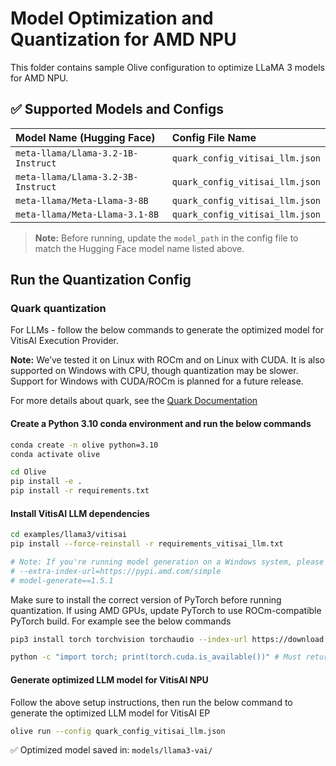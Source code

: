 # Model Optimization and Quantization for AMD NPU

This folder contains sample Olive configuration to optimize LLaMA 3 models for AMD NPU.

## ✅ Supported Models and Configs
| Model Name (Hugging Face)                         | Config File Name                  |
|:--------------------------------------------------|:----------------------------------|
| `meta-llama/Llama-3.2-1B-Instruct`                | `quark_config_vitisai_llm.json`  |
| `meta-llama/Llama-3.2-3B-Instruct`                | `quark_config_vitisai_llm.json`  |
| `meta-llama/Meta-Llama-3-8B`                      | `quark_config_vitisai_llm.json`  |
| `meta-llama/Meta-Llama-3.1-8B`                    | `quark_config_vitisai_llm.json`  |

> **Note:** Before running, update the `model_path` in the config file to match the Hugging Face model name listed above.

## **Run the Quantization Config**

### **Quark quantization**

For LLMs - follow the below commands to generate the optimized model for VitisAI Execution Provider.

**Note:** We’ve tested it on Linux with ROCm and on Linux with CUDA. It is also supported on Windows with CPU, though quantization may be slower. Support for Windows with CUDA/ROCm is planned for a future release.

For more details about quark, see the [Quark Documentation](https://quark.docs.amd.com/latest/)

#### Create a Python 3.10 conda environment and run the below commands
```bash
conda create -n olive python=3.10
conda activate olive
```

```bash
cd Olive
pip install -e .
pip install -r requirements.txt
```

#### Install VitisAI LLM dependencies

```bash
cd examples/llama3/vitisai
pip install --force-reinstall -r requirements_vitisai_llm.txt

# Note: If you're running model generation on a Windows system, please uncomment the following line in requirements_vitisai_llm.txt:
# --extra-index-url=https://pypi.amd.com/simple
# model-generate==1.5.1
```
Make sure to install the correct version of PyTorch before running quantization. If using AMD GPUs, update PyTorch to use ROCm-compatible PyTorch build. For example see the below commands

```bash
pip3 install torch torchvision torchaudio --index-url https://download.pytorch.org/whl/rocm6.1

python -c "import torch; print(torch.cuda.is_available())" # Must return `True`
```
#### Generate optimized LLM model for VitisAI NPU
Follow the above setup instructions, then run the below command to generate the optimized LLM model for VitisAI EP

```bash
olive run --config quark_config_vitisai_llm.json
```

✅ Optimized model saved in: `models/llama3-vai/`
